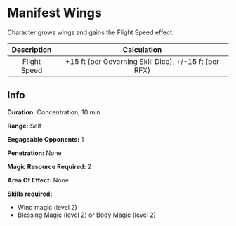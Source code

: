 # Manifest Wings

Character grows wings and gains the Flight Speed effect.

| Description |                      Calculation                      |
| :----------: | :---------------------------------------------------: |
| Flight Speed | +15 ft (per Governing Skill Dice), +/-15 ft (per RFX) |

## Info

**Duration:** Concentration, 10 min

**Range:** Self

**Engageable Opponents:** 1

**Penetration:** None

**Magic Resource Required:** 2

**Area Of Effect:** None

**Skills required:**

- Wind magic (level 2)
- Blessing Magic (level 2) or Body Magic (level 2)
